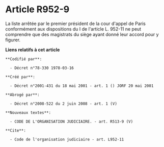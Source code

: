 # Article R952-9

La liste arrêtée par le premier président de la cour d'appel de Paris conformément aux dispositions du I de l'article L.
952-11 ne peut comprendre que des magistrats du siège ayant donné leur accord pour y figurer.

**Liens relatifs à cet article**

	**Codifié par**:

	  - Décret n°78-330 1978-03-16

	**Créé par**:

	  - Décret n°2001-431 du 18 mai 2001 - art. 1 () JORF 20 mai 2001

	**Abrogé par**:

	  - Décret n°2008-522 du 2 juin 2008 - art. 1 (V)

	**Nouveaux textes**:

	  - CODE DE L'ORGANISATION JUDICIAIRE. - art. R513-9 (V)

	**Cite**:

	  - Code de l'organisation judiciaire - art. L952-11
